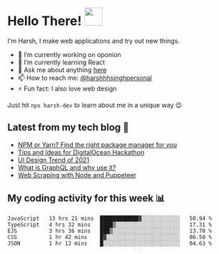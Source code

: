 # Hello There! <img src="https://media.giphy.com/media/hvRJCLFzcasrR4ia7z/giphy.gif" width="40px"></a>

I'm Harsh, I make web applications and try out new things.

 - :telescope: I’m currently working on oponion
 - :seedling: I’m currently learning React
 - :speech_balloon: Ask me about anything [here](https://github.com/harshhhdev/harshhhdev/discussions/1)
 - :mailbox: How to reach me: [@harshhhsinghpersonal](mailto:harshhh.singh.personal@gmail.com)
 - :zap: Fun fact: I also love web design

Just hit `npx harsh-dev` to learn about me in a unique way :wink:

## Latest from my tech blog :book:
<!-- BLOG-POST-LIST:START -->
- [NPM or Yarn? Find the right package manager for you](https://dev.to/harshhhdev/npm-or-yarn-find-the-right-pacakge-manager-for-you-17ko)
- [Tips and Ideas for DigitalOcean Hackathon](https://dev.to/harshhhdev/tips-and-ideas-for-digitalocean-hackathon-fha)
- [UI Design Trend of 2021](https://dev.to/harshhhdev/ui-design-trend-of-2021-4fb7)
- [What is GraphQL and why use it?](https://dev.to/harshhhdev/graphql-what-and-why-3f9n)
- [Web Scraping with Node and Puppeteer](https://dev.to/harshhhdev/guide-to-web-scraping-with-node-1kpe)
<!-- BLOG-POST-LIST:END -->

## My coding activity for this week 📊

<!--START_SECTION:waka-->
```text
JavaScript   13 hrs 21 mins  ████████████▓░░░░░░░░░░░░   50.94 % 
TypeScript   4 hrs 32 mins   ████▒░░░░░░░░░░░░░░░░░░░░   17.31 % 
EJS          3 hrs 36 mins   ███▒░░░░░░░░░░░░░░░░░░░░░   13.78 % 
CSS          1 hr 42 mins    █▓░░░░░░░░░░░░░░░░░░░░░░░   06.50 % 
JSON         1 hr 12 mins    █░░░░░░░░░░░░░░░░░░░░░░░░   04.63 % 
```
<!--END_SECTION:waka-->
